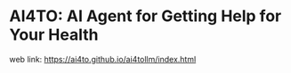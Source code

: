# AI4TO: AI Agent for Getting Help for Your Health
web link: https://ai4to.github.io/ai4tollm/index.html
